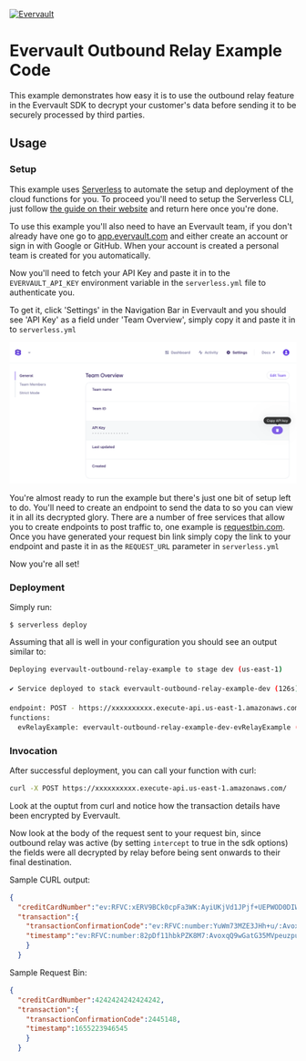 <!--
title: 'Evervault Relay Example'
description: 'This example demonstrates how to use the outbound relay in the Evervault SDK.'
layout: Doc
platform: AWS
language: nodeJS
authorLink: 'https://github.com/evervault'
authorName: 'Evervault Limited'
authorAvatar: 'https://avatars.githubusercontent.com/u/47702631?s=200&v=4'
-->
[![Evervault](https://evervault.com/evervault.svg)](https://evervault.com/)

# Evervault Outbound Relay Example Code

This example demonstrates how easy it is to use the outbound relay feature in the Evervault SDK to decrypt your customer's data before sending it to be securely processed by third parties.

## Usage

### Setup
This example uses [Serverless](https://www.serverless.com/) to automate the setup and deployment of the cloud functions for you. To proceed you'll need to setup the Serverless CLI, just follow [the guide on their website](https://www.serverless.com/framework/docs/getting-started) and return here once you're done.

To use this example you'll also need to have an Evervault team, if you don't already have one go to [app.evervault.com](https://app.evervault.com/login) and either create an account or sign in with Google or GitHub. When your account is created a personal team is created for you automatically.

Now you'll need to fetch your API Key and paste it in to the `EVERVAULT_API_KEY` environment variable in the `serverless.yml` file to authenticate you.

To get it, click 'Settings' in the Navigation Bar in Evervault and you should see 'API Key' as a field under 'Team Overview', simply copy it and paste it in to `serverless.yml`

<img src="images/settings-screenshot.png" width="1000" alt="Helpful Screenshot">

You're almost ready to run the example but there's just one bit of setup left to do. You'll need to create an endpoint to send the data to so you can view it in all its decrypted glory. There are a number of free services that allow you to create endpoints to post traffic to, one example is [requestbin.com](https://requestbin.com/). Once you have generated your request bin link simply copy the link to your endpoint and paste it in as the `REQUEST_URL` parameter in `serverless.yml`

Now you're all set!

### Deployment

Simply run:

```
$ serverless deploy
```

Assuming that all is well in your configuration you should see an output similar to:

```bash
Deploying evervault-outbound-relay-example to stage dev (us-east-1)

✔ Service deployed to stack evervault-outbound-relay-example-dev (126s)

endpoint: POST - https://xxxxxxxxxx.execute-api.us-east-1.amazonaws.com/
functions:
  evRelayExample: evervault-outbound-relay-example-dev-evRelayExample (2.8 MB)
```

### Invocation

After successful deployment, you can call your function with curl:

```bash
curl -X POST https://xxxxxxxxxx.execute-api.us-east-1.amazonaws.com/   -H "Content-Type: application/json" -d '{"creditCardNumber": 4242424242424242}'  
```

Look at the ouptut from curl and notice how the transaction details have been encrypted by Evervault.

Now look at the body of the request sent to your request bin, since outbound relay was active (by setting `intercept` to true in the sdk options) the fields were all decrypted by relay before being sent onwards to their final destination.

Sample CURL output:
```json
{
  "creditCardNumber":"ev:RFVC:xERV9BCk0cpFa3WK:AyiUKjVd1JPjf+UEPWOD0DIW5ACm5OllNnX/MFWGxxFY:fLVQBeBx7fEaiqqjP3z7xinAWAMwMGU6rgF31Y9y2SpdBIrN:$",
  "transaction":{
    "transactionConfirmationCode":"ev:RFVC:number:YuWm73MZE3JHh+u/:AvoxqQ9wGatG35MVpeuzpuoOLGPhHhIsd+P1NrqBcjWm:LfSSGlS/fkE1DHKSJMc5+s9HAdZaPgg:$",
    "timestamp":"ev:RFVC:number:82pDf11hbkPZK8M7:AvoxqQ9wGatG35MVpeuzpuoOLGPhHhIsd+P1NrqBcjWm:tY/GSiekw5orP0eM+qSgi6/8m2tCbQU7VYxu6tg:$"
    }
  }                                                 
```

Sample Request Bin:
```json
{
  "creditCardNumber":4242424242424242,
  "transaction":{
    "transactionConfirmationCode":2445148,
    "timestamp":1655223946545
    }
  }                                                 
```
